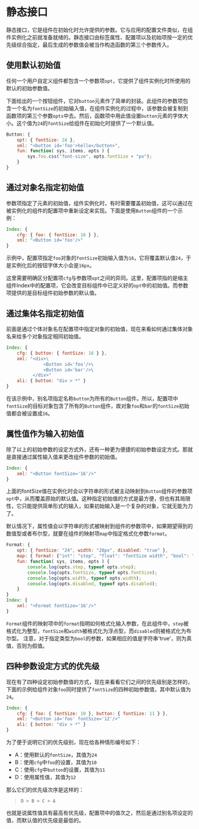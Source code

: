 # 静态接口

静态接口，它是组件在初始化时允许提供的参数。它与应用的配置文件类似，在组件实例化之前就准备就绪的。静态接口由标签属性、配置项以及初始项按一定的优先级综合指定，最后生成的参数值会被当作构造函数的第三个参数传入。

## 使用默认初始值

任何一个用户自定义组件都包含一个参数项`opt`，它提供了组件实例化时所使用的默认的初始参数值。

下面给出的一个按钮组件，它对`button`元素作了简单的封装。此组件的参数项包含一个名为`fontSize`的初始输入值，在组件实例化的过程中，该参数会被复制到函数项的第三个参数`opts`中去。然后，函数项中用此值设置`button`元素的字体大小。这个值为`24`的`fontSize`给组件在初始化时提供了一个默认值。

```js
Button: {
    opt: { fontSize: 24 },
    xml: "<button id='foo'>hello</button>",
    fun: function( sys, items, opts ) {
        sys.foo.css("font-size", opts.fontSize + "px");
    }
} 
```

## 通过对象名指定初始值

参数项指定了元素的初始值，组件实例化时，有时需要覆盖初始值，这可以通过在被实例化的组件的配置项中重新设定来实现。下面是使用`Button`组件的一个示例：

```js
Index: {
    cfg: { foo: { fontSize: 16 } },
    xml: "<Button id='foo'/>"
}
```

示例中，配置项指定`foo`对象的`fontSize`初始输入值为`16`，它将覆盖默认值`24`，于是实例化后的按钮字体大小会是`16px`。

这里需要明确区分配置项`cfg`与参数项`opt`之间的异同。这里，配置项指的是缩主组件Index中的配置项，它会改变目标组件中已定义好的`opt`中的初始值。而参数项提供的是目标组件初始参数的默认值。

## 通过集体名指定初始值

前面是通过个体对象名在配置项中指定对象的初始值，现在来看如何通过集体对象名来给多个对象指定相同初始值。

```js
Index: {
    cfg: { button: { fontSize: 16 } },
    xml: "<div>\
              <Button id='foo'/>\
              <Button id='bar'/>\
          </div>"
    ali: { button: "div > *" }
}
```

在该示例中，别名项指定名称`button`为所有的`Button`组件。所以，配置项中`fontSize`的目标对象包含了所有的`Button`组件，故对象`foo`和`bar`的`fontSize`初始值都会被设置成`16`。

## 属性值作为输入初始值

除了以上的初始参数的设定方式外，还有一种更为便捷的初始参数设定方式。那就是直接通过属性输入值来更改组件参数的初始值。

```js
Index: {
    xml: "<Button fontSize='16'/>"
}
```

上面的fontSize值在实例化时会以字符串的形式被主动映射到`Button`组件的参数项`opt`中，从而覆盖原始的默认值。这种指定初始值的方式是最方便，但也有其局限性，它只能提供简单形式的输入，如果初始输入是一个复杂的对象，它就无能为力了。

默认情况下，属性值会以字符串的形式被映射到组件的参数项中，如果期望得到的数值型或者布尔型，就要在组件的映射项`map`中指定格式化参数`format`。

```js
Format: {
    opt: { fontSize: "24", width: "28px", disabled: "true" },
    map: { format: {"int": "step", "float": "fontSize width", "bool": "disabled"} },
    fun: function( sys, items, opts ) {
        console.log(opts.step, typeof opts.step);
        console.log(opts.fontSize, typeof opts.fontSize);
        console.log(opts.width, typeof opts.width);
        console.log(opts.disabled, typeof opts.disabled);
    }
}
Index: {
    xml: "<Format fontSize='16'/>"
}
```

`Format`组件的映射项中的`format`指明如何格式化输入参数，在此组件中，`step`被格式化为整型，`fontSize`和`width`被格式化为浮点型，而`disabled`则被格式化为布尔型。
注意，对于指定类型为`bool`的参数，如果相应的值是字符串'true'，则为真值，否则为假值。

## 四种参数设定方式的优先级

现在有了四种设定初始参数值的方式，现在来看看它们之间的优先级别是怎样的，下面的示例给组件对象`foo`同时提供了`fontSize`的四种初始参数值，其中默认值为`24`。

```js
Index: {
    cfg: { foo: { fontSize: 10 }, button: { fontSize: 11 } },
    xml: "<Button id='foo' fontSize='12'/>"
    ali: { button: "div > *" }
}
```

为了便于说明它们的优先级别，现在给各种情形编号如下：

- A：使用默认的`fontSize`，其值为`24`
- B：使用`cfg`中`foo`的设置，其值为`10`
- C：使用`cfg`中`button`的设置，其值为`11`
- D：使用属性值，其值为`12`

那么它们的优先级次序是这样的：

>`D > B > C > A`

也就是说属性值具有最高有优先级，配置项中的值次之，然后是通过别名项设定的值，而默认值的优先级是最低的。